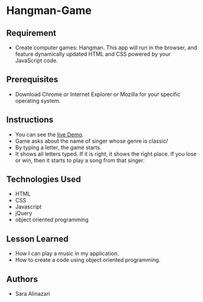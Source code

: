 # Hangman-Game

## Requirement
- Create computer games: Hangman. This app will run in the browser, and feature dynamically updated HTML and CSS powered by your JavaScript code.

## Prerequisites
- Download Chrome or Internet Explorer or Mozilla for your specific operating system.

## Instructions
- You can see the [live Demo](https://saraalinazari.github.io/Hangman-Game/).
- Game asks about the name of singer whose genre is classic/
- By typing a letter, the game starts.
- It shows all letters typed. If it is right, it shows the right place. If you lose or win, then it starts to play a song from that singer.

## Technologies Used
- HTML
- CSS
- Javascript
- jQuery
- object oriented programming

## Lesson Learned
- How I can play a music in my application.
- How to create a code using object oriented programming.

## Authors
- Sara Alinazari

